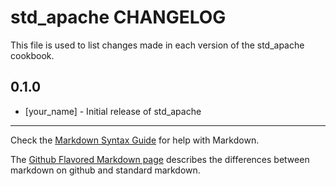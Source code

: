 # std_apache CHANGELOG

This file is used to list changes made in each version of the std_apache cookbook.

## 0.1.0
- [your_name] - Initial release of std_apache

- - -
Check the [Markdown Syntax Guide](http://daringfireball.net/projects/markdown/syntax) for help with Markdown.

The [Github Flavored Markdown page](http://github.github.com/github-flavored-markdown/) describes the differences between markdown on github and standard markdown.
